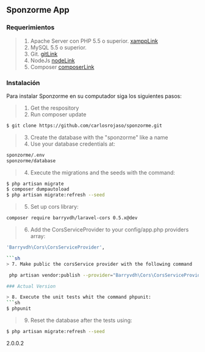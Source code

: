 ## Sponzorme App


### Requerimientos

> 1. Apache Server con PHP 5.5 o superior. [xamppLink]
> 2. MySQL 5.5 o superior.
> 3. Git. [gitLink]
> 4. NodeJs [nodeLink]
> 5. Composer [composerLink]

### Instalación

Para instalar Sponzorme en su computador siga los siguientes pasos:

> 1. Get the respository
> 2. Run composer update
```sh
$ git clone https://github.com/carlosrojaso/sponzorme.git
```
> 3. Create the database with the "sponzorme" like a name
> 4. Use your database credentials at:
```sh
sponzorme/.env
sponzorme/database
```
> 4. Execute the migrations and the seeds with the command:
```sh
$ php artisan migrate
$ composer dumpautoload
$ php artisan migrate:refresh --seed
```
> 5. Set up cors library:

```sh
composer require barryvdh/laravel-cors 0.5.x@dev
```

> 6. Add the CorsServiceProvider to your config/app.php providers array:

```sh
'Barryvdh\Cors\CorsServiceProvider',

```sh
> 7. Make public the corsService provider with the following command

 php artisan vendor:publish --provider="Barryvdh\Cors\CorsServiceProvider"

### Actual Version

> 8. Execute the unit tests whit the command phpunit:
```sh
$ phpunit
```

> 9. Reset the database after the tests using:
```sh
$ php artisan migrate:refresh --seed
```

2.0.0.2

[xamppLink]: https://www.apachefriends.org/es/index.html

[gitLink]: http://git-scm.com/

[nodeLink]: https://nodejs.org/

[composerLink]: https://getcomposer.org/
